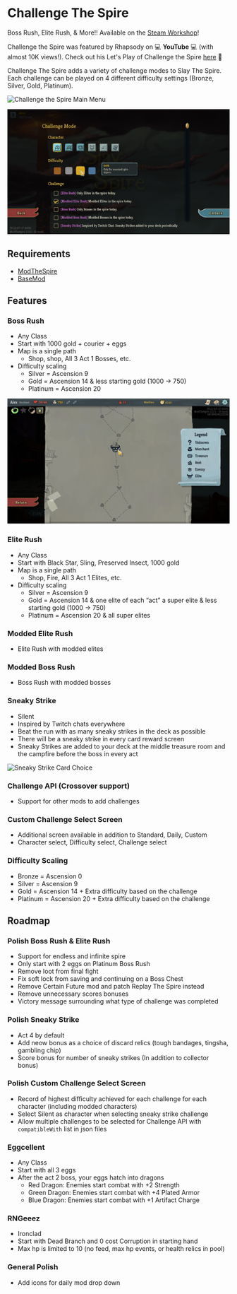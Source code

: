 # Challenge The Spire

Boss Rush, Elite Rush, & More!! Available on the [Steam Workshop](https://steamcommunity.com/sharedfiles/filedetails/?id=1696570507)!

Challenge the Spire was featured by Rhapsody on 💻 **YouTube** 💻 (with almost 10K views!). Check out his Let's Play of Challenge the Spire [here](https://www.youtube.com/watch?v=KXce03mTjwg&t) 🚀

Challenge The Spire adds a variety of challenge modes to Slay The Spire. Each challenge can be played on 4 different difficulty settings (Bronze, Silver, Gold, Platinum).

![Challenge the Spire Main Menu](https://raw.githubusercontent.com/alexdriedger/ChallengeTheSpire/master/workshopImages/Main%20Menu%20Panel.PNG)

![Challenge the Spire Challenges](https://raw.githubusercontent.com/alexdriedger/ChallengeTheSpire/master/workshopImages/Challenge%20Mode%20Run%20Selection%201.4.2.png)

## Requirements

- [ModTheSpire](https://github.com/kiooeht/ModTheSpire)
- [BaseMod](https://github.com/daviscook477/BaseMod)

## Features

### Boss Rush

- Any Class
- Start with 1000 gold + courier + eggs
- Map is a single path
  - Shop, shop, All 3 Act 1 Bosses, etc.
- Difficulty scaling
  - Silver = Ascension  9
  - Gold = Ascension  14 & less starting gold (1000 -> 750)
  - Platinum = Ascension  20
  
![Rush Map](https://raw.githubusercontent.com/alexdriedger/ChallengeTheSpire/master/workshopImages/Elite%20Rush%20Map%201.4.2.png)

### Elite Rush

- Any Class
- Start with Black Star, Sling, Preserved Insect, 1000 gold
- Map is a single path
  - Shop, Fire, All 3 Act 1 Elites, etc.
- Difficulty scaling
  - Silver =  Ascension 9
  - Gold = Ascension 14 & one elite of each “act” a super elite & less starting gold (1000 -> 750)
  - Platinum = Ascension 20 & all super elites

### Modded Elite Rush

- Elite Rush with modded elites

### Modded Boss Rush

- Boss Rush with modded bosses
  
### Sneaky Strike

- Silent
- Inspired by Twitch chats everywhere
- Beat the run with as many sneaky strikes in the deck as possible
- There will be a sneaky strike in every card reward screen
- Sneaky Strikes are added to your deck at the middle treasure room and the campfire before the boss in every act

![Sneaky Strike Card Choice](https://raw.githubusercontent.com/alexdriedger/ChallengeTheSpire/master/workshopImages/Sneaky%20Strike%20Card%20Choice.PNG)

### Challenge API (Crossover support)

- Support for other mods to add challenges

### Custom Challenge Select Screen

- Additional screen available in addition to Standard, Daily, Custom
- Character select, Difficulty select, Challenge select

### Difficulty Scaling

- Bronze = Ascension 0
- Silver = Ascension 9
- Gold = Ascension 14 + Extra difficulty based on the challenge
- Platinum = Ascension 20 + Extra difficulty based on the challenge

## Roadmap 

### Polish Boss Rush & Elite Rush

- Support for endless and infinite spire
- Only start with 2 eggs on Platinum Boss Rush 
- Remove loot from final fight
- Fix soft lock from saving and continuing on a Boss Chest
- Remove Certain Future mod and patch Replay The Spire instead
- Remove unnecessary scores bonuses
- Victory message surrounding what type of challenge was completed

### Polish Sneaky Strike

- Act 4 by default
- Add neow bonus as a choice of discard relics (tough bandages, tingsha, gambling chip)
- Score bonus for number of sneaky strikes (In addition to collector bonus)

### Polish Custom Challenge Select Screen

- Record of highest difficulty achieved for each challenge for each character (including modded characters)
- Select Silent as character when selecting sneaky strike challenge
- Allow multiple challenges to be selected for Challenge API with `compatibleWith` list in json files

### Eggcellent

- Any Class
- Start with all 3 eggs
- After the act 2 boss, your eggs hatch into dragons
  - Red Dragon: Enemies start combat with +2 Strength
  - Green Dragon: Enemies start combat with +4 Plated Armor
  - Blue Dragon: Enemies start combat with +1 Artifact Charge

### RNGeeez

- Ironclad
- Start with Dead Branch and 0 cost Corruption in starting hand
- Max hp is limited to 10 (no feed, max hp events, or health relics in pool)

### General Polish

- Add icons for daily mod drop down
